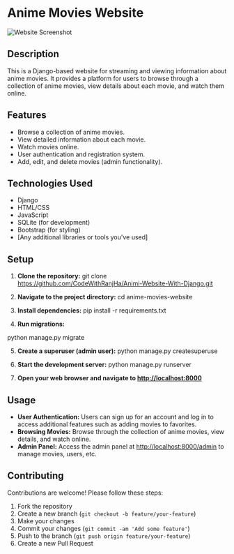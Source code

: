 # Anime Movies Website

![Website Screenshot](animi_site.png)

## Description
This is a Django-based website for streaming and viewing information about anime movies. It provides a platform for users to browse through a collection of anime movies, view details about each movie, and watch them online.

## Features
- Browse a collection of anime movies.
- View detailed information about each movie.
- Watch movies online.
- User authentication and registration system.
- Add, edit, and delete movies (admin functionality).

## Technologies Used
- Django
- HTML/CSS
- JavaScript
- SQLite (for development)
- Bootstrap (for styling)
- [Any additional libraries or tools you've used]

## Setup
1. **Clone the repository:**
git clone https://github.com/CodeWithRanjHa/Animi-Website-With-Django.git



2. **Navigate to the project directory:**
cd anime-movies-website


3. **Install dependencies:**
pip install -r requirements.txt


4. **Run migrations:**

python manage.py migrate


5. **Create a superuser (admin user):**
python manage.py createsuperuse


6. **Start the development server:**
python manage.py runserver


7. **Open your web browser and navigate to [http://localhost:8000](http://localhost:8000)**

## Usage
- **User Authentication:** Users can sign up for an account and log in to access additional features such as adding movies to favorites.
- **Browsing Movies:** Browse through the collection of anime movies, view details, and watch online.
- **Admin Panel:** Access the admin panel at [http://localhost:8000/admin](http://localhost:8000/admin) to manage movies, users, etc.

## Contributing
Contributions are welcome! Please follow these steps:
1. Fork the repository
2. Create a new branch (`git checkout -b feature/your-feature`)
3. Make your changes
4. Commit your changes (`git commit -am 'Add some feature'`)
5. Push to the branch (`git push origin feature/your-feature`)
6. Create a new Pull Request


